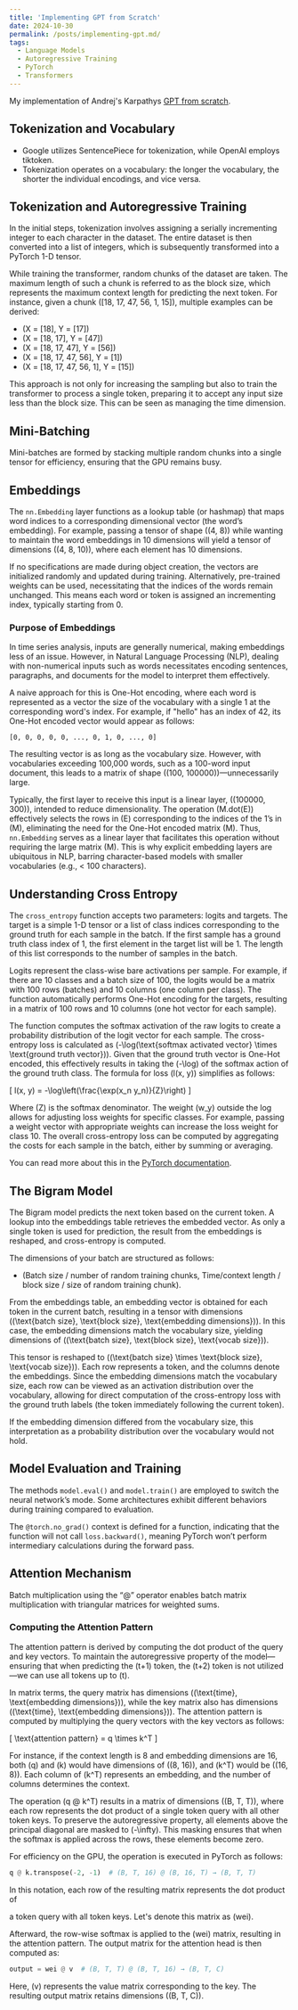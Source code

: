 ```yaml
---
title: 'Implementing GPT from Scratch'
date: 2024-10-30
permalink: /posts/implementing-gpt.md/
tags:
  - Language Models
  - Autoregressive Training
  - PyTorch
  - Transformers
---
```


My implementation of Andrej's Karpathys [GPT from scratch](https://youtu.be/kCc8FmEb1nY?si=Rdc_bMOWquUdAUJ5).


<!--
This is AI modified
Original Notes: https://docs.google.com/document/d/1pO4NgBASUFp5qJaIMCmLURGAzvipNB4XmBXtpL3PfhM/edit?usp=sharing
-->

## Tokenization and Vocabulary
- Google utilizes SentencePiece for tokenization, while OpenAI employs tiktoken.
- Tokenization operates on a vocabulary: the longer the vocabulary, the shorter the individual encodings, and vice versa.
  
## Tokenization and Autoregressive Training
In the initial steps, tokenization involves assigning a serially incrementing integer to each character in the dataset. The entire dataset is then converted into a list of integers, which is subsequently transformed into a PyTorch 1-D tensor. 

While training the transformer, random chunks of the dataset are taken. The maximum length of such a chunk is referred to as the block size, which represents the maximum context length for predicting the next token. For instance, given a chunk \([18, 17, 47, 56, 1, 15]\), multiple examples can be derived:

- \(X = [18], Y = [17]\)
- \(X = [18, 17], Y = [47]\)
- \(X = [18, 17, 47], Y = [56]\)
- \(X = [18, 17, 47, 56], Y = [1]\)
- \(X = [18, 17, 47, 56, 1], Y = [15]\)

This approach is not only for increasing the sampling but also to train the transformer to process a single token, preparing it to accept any input size less than the block size. This can be seen as managing the time dimension.

## Mini-Batching
Mini-batches are formed by stacking multiple random chunks into a single tensor for efficiency, ensuring that the GPU remains busy. 

## Embeddings
The `nn.Embedding` layer functions as a lookup table (or hashmap) that maps word indices to a corresponding dimensional vector (the word’s embedding). For example, passing a tensor of shape \((4, 8)\) while wanting to maintain the word embeddings in 10 dimensions will yield a tensor of dimensions \((4, 8, 10)\), where each element has 10 dimensions. 

If no specifications are made during object creation, the vectors are initialized randomly and updated during training. Alternatively, pre-trained weights can be used, necessitating that the indices of the words remain unchanged. This means each word or token is assigned an incrementing index, typically starting from 0.

### Purpose of Embeddings
In time series analysis, inputs are generally numerical, making embeddings less of an issue. However, in Natural Language Processing (NLP), dealing with non-numerical inputs such as words necessitates encoding sentences, paragraphs, and documents for the model to interpret them effectively.

A naive approach for this is One-Hot encoding, where each word is represented as a vector the size of the vocabulary with a single 1 at the corresponding word's index. For example, if "hello" has an index of 42, its One-Hot encoded vector would appear as follows:

```
[0, 0, 0, 0, 0, ..., 0, 1, 0, ..., 0]
```

The resulting vector is as long as the vocabulary size. However, with vocabularies exceeding 100,000 words, such as a 100-word input document, this leads to a matrix of shape \((100, 100000)\)—unnecessarily large.

Typically, the first layer to receive this input is a linear layer, \((100000, 300)\), intended to reduce dimensionality. The operation \(M.dot(E)\) effectively selects the rows in \(E\) corresponding to the indices of the 1’s in \(M\), eliminating the need for the One-Hot encoded matrix \(M\). Thus, `nn.Embedding` serves as a linear layer that facilitates this operation without requiring the large matrix \(M\). This is why explicit embedding layers are ubiquitous in NLP, barring character-based models with smaller vocabularies (e.g., < 100 characters).

## Understanding Cross Entropy
The `cross_entropy` function accepts two parameters: logits and targets. The target is a simple 1-D tensor or a list of class indices corresponding to the ground truth for each sample in the batch. If the first sample has a ground truth class index of 1, the first element in the target list will be 1. The length of this list corresponds to the number of samples in the batch.

Logits represent the class-wise bare activations per sample. For example, if there are 10 classes and a batch size of 100, the logits would be a matrix with 100 rows (batches) and 10 columns (one column per class). The function automatically performs One-Hot encoding for the targets, resulting in a matrix of 100 rows and 10 columns (one hot vector for each sample).

The function computes the softmax activation of the raw logits to create a probability distribution of the logit vector for each sample. The cross-entropy loss is calculated as \(-\log(\text{softmax activated vector} \times \text{ground truth vector})\). Given that the ground truth vector is One-Hot encoded, this effectively results in taking the \(-\log\) of the softmax action of the ground truth class. The formula for loss \(l(x, y)\) simplifies as follows:

\[
l(x, y) = -\log\left(\frac{\exp(x_n y_n)}{Z}\right)
\]

Where \(Z\) is the softmax denominator. The weight \(w_y\) outside the log allows for adjusting loss weights for specific classes. For example, passing a weight vector with appropriate weights can increase the loss weight for class 10. The overall cross-entropy loss can be computed by aggregating the costs for each sample in the batch, either by summing or averaging.

You can read more about this in the [PyTorch documentation](https://pytorch.org/docs/stable/generated/torch.nn.CrossEntropyLoss.html).

## The Bigram Model
The Bigram model predicts the next token based on the current token. A lookup into the embeddings table retrieves the embedded vector. As only a single token is used for prediction, the result from the embeddings is reshaped, and cross-entropy is computed.

The dimensions of your batch are structured as follows: 
- (Batch size / number of random training chunks, Time/context length / block size / size of random training chunk).

From the embeddings table, an embedding vector is obtained for each token in the current batch, resulting in a tensor with dimensions \((\text{batch size}, \text{block size}, \text{embedding dimensions})\). In this case, the embedding dimensions match the vocabulary size, yielding dimensions of \((\text{batch size}, \text{block size}, \text{vocab size})\).

This tensor is reshaped to \((\text{batch size} \times \text{block size}, \text{vocab size})\). Each row represents a token, and the columns denote the embeddings. Since the embedding dimensions match the vocabulary size, each row can be viewed as an activation distribution over the vocabulary, allowing for direct computation of the cross-entropy loss with the ground truth labels (the token immediately following the current token).

If the embedding dimension differed from the vocabulary size, this interpretation as a probability distribution over the vocabulary would not hold.

## Model Evaluation and Training
The methods `model.eval()` and `model.train()` are employed to switch the neural network’s mode. Some architectures exhibit different behaviors during training compared to evaluation.

The `@torch.no_grad()` context is defined for a function, indicating that the function will not call `loss.backward()`, meaning PyTorch won’t perform intermediary calculations during the forward pass.

## Attention Mechanism
Batch multiplication using the “@” operator enables batch matrix multiplication with triangular matrices for weighted sums.

### Computing the Attention Pattern
The attention pattern is derived by computing the dot product of the query and key vectors. To maintain the autoregressive property of the model—ensuring that when predicting the \(t+1\) token, the \(t+2\) token is not utilized—we can use all tokens up to \(t\).

In matrix terms, the query matrix has dimensions \((\text{time}, \text{embedding dimensions})\), while the key matrix also has dimensions \((\text{time}, \text{embedding dimensions})\). The attention pattern is computed by multiplying the query vectors with the key vectors as follows:

\[
\text{attention pattern} = q \times k^T
\]

For instance, if the context length is 8 and embedding dimensions are 16, both \(q\) and \(k\) would have dimensions of \((8, 16)\), and \(k^T\) would be \((16, 8)\). Each column of \(k^T\) represents an embedding, and the number of columns determines the context.

The operation \(q @ k^T\) results in a matrix of dimensions \((B, T, T)\), where each row represents the dot product of a single token query with all other token keys. To preserve the autoregressive property, all elements above the principal diagonal are masked to \(-\infty\). This masking ensures that when the softmax is applied across the rows, these elements become zero.

For efficiency on the GPU, the operation is executed in PyTorch as follows:

```python
q @ k.transpose(-2, -1)  # (B, T, 16) @ (B, 16, T) → (B, T, T)
```

In this notation, each row of the resulting matrix represents the dot product of

 a token query with all token keys. Let's denote this matrix as \(wei\).

Afterward, the row-wise softmax is applied to the \(wei\) matrix, resulting in the attention pattern. The output matrix for the attention head is then computed as:

```python
output = wei @ v  # (B, T, T) @ (B, T, 16) → (B, T, C)
```

Here, \(v\) represents the value matrix corresponding to the key. The resulting output matrix retains dimensions \((B, T, C)\).
